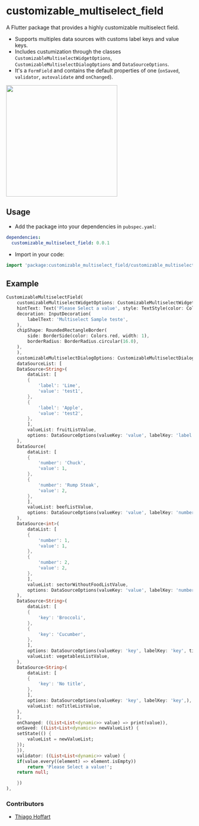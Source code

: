 # customizable_multiselect_field

A Flutter package that provides a highly customizable multiselect field.

* Supports multiples data sources with customs label keys and value keys. 
* Includes custumization through the classes `CustomizableMultiselectWidgetOptions`, `CustomizableMultiselectDialogOptions` and  `DataSourceOptions`.
* It's a `FormField` and contains the default properties of one (`onSaved`, `validator`, `autovalidate` and `onChanged`).

<img src="https://github.com/thoffart/customizable_multiselect_field/raw/master/customizable_multiselect_field_sample.gif" width="300" />


## Usage

- Add the package into your dependencies in `pubspec.yaml`:

```yaml
dependencies:
  customizable_multiselect_field: 0.0.1
```

- Import in your code:

```dart
import 'package:customizable_multiselect_field/customizable_multiselect_flutter.dart';
```


## Example


```dart
CustomizableMultiselectField(
    customizableMultiselectWidgetOptions: CustomizableMultiselectWidgetOptions(
    hintText: Text('Please Select a value', style: TextStyle(color: Colors.grey)),
    decoration: InputDecoration(
        labelText: 'Multiselect Sample teste',
    ),
    chipShape: RoundedRectangleBorder(
        side: BorderSide(color: Colors.red, width: 1),
        borderRadius: BorderRadius.circular(16.0),
    ),
    ),
    customizableMultiselectDialogOptions: CustomizableMultiselectDialogOptions(),
    dataSourceList: [
    DataSource<String>(
        dataList: [
        {
            'label': 'Lime',
            'value': 'test1',
        },
        {
            'label': 'Apple',
            'value': 'test2',
        },
        ],
        valueList: fruitListValue,
        options: DataSourceOptions(valueKey: 'value', labelKey: 'label', title: Text('Fruits', style: TextStyle(color: Colors.red), textAlign: TextAlign.start,)),
    ),
    DataSource(
        dataList: [
        {
            'number': 'Chuck',
            'value': 1,
        },
        {
            'number': 'Rump Steak',
            'value': 2,
        },
        ],
        valueList: beefListValue,
        options: DataSourceOptions(valueKey: 'value', labelKey: 'number', title: Text('Beef', style: TextStyle(color: Colors.grey), textAlign: TextAlign.start,)),
    ),
    DataSource<int>(
        dataList: [
        {
            'number': 1,
            'value': 1,
        },
        {
            'number': 2,
            'value': 2,
        },
        ],
        valueList: sectorWithoutFoodListValue,
        options: DataSourceOptions(valueKey: 'value', labelKey: 'number', title: Text('Sectors Without Food', style: TextStyle(color: Colors.brown), textAlign: TextAlign.start,)),
    ),
    DataSource<String>(
        dataList: [
        {
            'key': 'Broccoli',
        },
        {
            'key': 'Cucumber',
        },
        ],
        options: DataSourceOptions(valueKey: 'key', labelKey: 'key', title: Text('Vegetables', style: TextStyle(color: Colors.green), textAlign: TextAlign.start)),
        valueList: vegetablesListValue,
    ),
    DataSource<String>(
        dataList: [
        {
            'key': 'No title',
        },
        ],
        options: DataSourceOptions(valueKey: 'key', labelKey: 'key',),
        valueList: noTitleListValue,
    ),
    ],
    onChanged: ((List<List<dynamic>> value) => print(value)),
    onSaved: ((List<List<dynamic>> newValueList) {
    setState(() {
        valueList = newValueList;
    });
    }),
    validator: ((List<List<dynamic>> value) {
    if(value.every((element) => element.isEmpty))
        return 'Please Select a value!';
    return null;

    })
),

```    

### Contributors

  * [Thiago Hoffart](https://github.com/thoffart)
